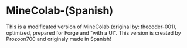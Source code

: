 # MineColab-(Spanish)
This is a modificated version of MineColab (original by: thecoder-001), optimized, prepared for Forge and "with a UI".
This version is created by Prozoon700 and originaly made in Spanish!
